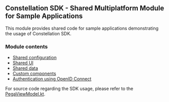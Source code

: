 ## Constellation SDK - Shared Multiplatform Module for Sample Applications

This module provides shared code for sample applications demonstrating the usage of Constellation SDK.

### Module contents
- [Shared configuration](./src/commonMain/kotlin/com/pega/constellation/sdk/kmp/samples/basecmpapp/SDKConfig.kt)
- [Shared UI](./src/commonMain/kotlin/com/pega/constellation/sdk/kmp/samples/basecmpapp/ui)
- [Shared data](./src/commonMain/kotlin/com/pega/constellation/sdk/kmp/samples/basecmpapp/data)
- [Custom components](./src/commonMain/kotlin/com/pega/constellation/sdk/kmp/samples/basecmpapp/ui/components/CustomComponents.kt)
- [Authentication using OpenID Connect](./src/commonMain/kotlin/com/pega/constellation/sdk/kmp/samples/basecmpapp/auth/AuthManager.kt)

For source code regarding the SDK usage, please refer to the [PegaViewModel.kt](./src/commonMain/kotlin/com/pega/constellation/sdk/kmp/samples/basecmpapp/ui/screens/pega/PegaViewModel.kt).
